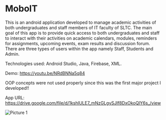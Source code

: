 # MoboIT
This is an android application developed to manage academic activities of both undergraduates and staff members of IT faculty of SLTC. The main goal of this app is to provide quick access to both undergraduates and staff to interact with their activities on academic calendars, modules, reminders for assignments, upcoming events, exam results and discussion forum. There are three types of users within the app namely Staff, Students and Admin.

Technologies used: Android Studio, Java, Firebase, XML.

Demo: https://youtu.be/NRdBNNa5q84

OOP concepts were not used properly since this was the first major project I developed!!

App URL: https://drive.google.com/file/d/1kshlULE7_mNzGLgySJlf8DxOkoQlY6s_/view

![Picture 1](https://user-images.githubusercontent.com/76934064/159219117-fb33c5d2-a238-4615-a5b4-2bf6185805a9.png)
